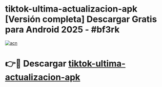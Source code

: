 # tiktok-ultima-actualizacion-apk  [Versión completa] Descargar Gratis para Android 2025 - #bf3rk

[![acn](https://github.com/user-attachments/assets/0f9c940e-d8b0-45ae-aac7-cd30a18b3e1c)](https://apps.freeplayer.one?title=tiktok-ultima-actualizacion-apk&ref=9F)

# 👉🔴 Descargar [tiktok-ultima-actualizacion-apk](https://apps.freeplayer.one?title=tiktok-ultima-actualizacion-apk&ref=9F)